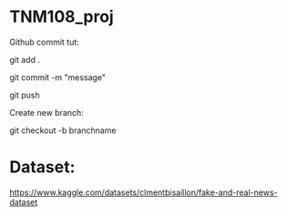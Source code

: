 # TNM108_proj

Github commit tut: 

git add .

git commit -m "message"

git push

Create new branch:

git checkout -b branchname

# Dataset:
https://www.kaggle.com/datasets/clmentbisaillon/fake-and-real-news-dataset
